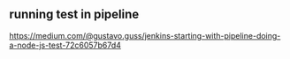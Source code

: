 ## running test in pipeline
https://medium.com/@gustavo.guss/jenkins-starting-with-pipeline-doing-a-node-js-test-72c6057b67d4
